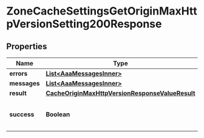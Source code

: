 

# ZoneCacheSettingsGetOriginMaxHttpVersionSetting200Response


## Properties

| Name | Type | Description | Notes |
|------------ | ------------- | ------------- | -------------|
|**errors** | [**List&lt;AaaMessagesInner&gt;**](AaaMessagesInner.md) |  |  |
|**messages** | [**List&lt;AaaMessagesInner&gt;**](AaaMessagesInner.md) |  |  |
|**result** | [**CacheOriginMaxHttpVersionResponseValueResult**](CacheOriginMaxHttpVersionResponseValueResult.md) |  |  |
|**success** | **Boolean** | Whether the API call was successful |  |



